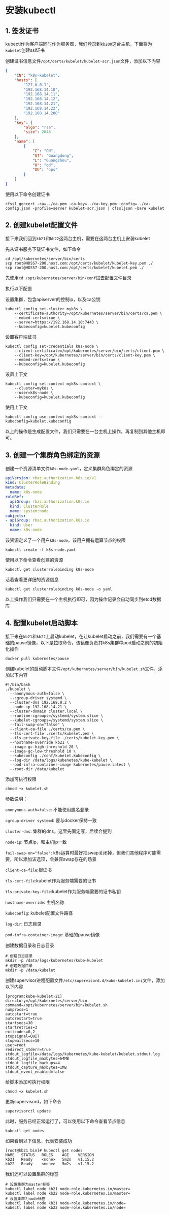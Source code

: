 # 安装kubectl


## 1. 签发证书

kubectl作为客户端同时作为服务器，我们登录到`kb200`这台主机，下面将为`kubelet`创建ssl证书


创建证书信息文件`/opt/certs/kubelet/kubelet-scr.json`文件，添加以下内容

```json
{
	"CN": "k8s-kubelet",
	"hosts": [
		"127.0.0.1",
		"192.168.14.10",
		"192.168.14.11",
		"192.168.14.12",
		"192.168.14.21",
		"192.168.14.22",
		"192.168.14.200"
	],
	"key": {
		"algo": "rsa",
		"size": 2048
	},
	"name": [
		{
			"C": "CN",
			"ST": "Guangdong",
			"L": "Guangzhou",
			"O": "od",
			"OU": "ops"
		}
	]
}
```

使用以下命令创建证书

```shell
cfssl gencert -ca=../ca.pem -ca-key=../ca-key.pem -config=../ca-config.json -profile=server kubelet-scr.json | cfssljson -bare kubelet
```



## 2. 创建kubelet配置文件

接下来我们回到`kb21`和`kb22`这两台主机，需要在这两台主机上安装kubelet


先从证书服务下载证书文件，如下命令

```shell
cd /opt/kubernetes/server/bin/certs
scp root@HDSS7-200.host.com:/opt/certs/kubelet/kubelet-key.pem ./
scp root@HDSS7-200.host.com:/opt/certs/kubelet/kubelet.pem ./
```


先使用`cd /opt/kubernetes/server/bin/conf`进去配置文件目录


执行以下配置


设置集群，包含apiserver的控制ip，以及ca公钥

```shell
kubectl config set-cluster myk8s \
    --certificate-authority=/opt/kubernetes/server/bin/certs/ca.pem \
    --embed-certs=true \
    --server=https://192.168.14.10:7443 \
    --kubeconfig=kubelet.kubeconfig
```


设置客户端证书


```shell
kubectl config set-credentials k8s-node \
    --client-certificate=/opt/kubernetes/server/bin/certs/client.pem \
    --client-key=/opt/kubernetes/server/bin/certs/client-key.pem \
    --embed-certs=true \
    --kubeconfig=kubelet.kubeconfig
```


设置上下文

```shell
kubectl config set-context myk8s-context \
    --cluster=myk8s \
    --user=k8s-node \
    --kubeconfig=kubelet.kubeconfig
```



使用上下文

```shell
kubectl config use-context myk8s-context --kubeconfig=kubelet.kubeconfig
```


以上的操作是生成配置文件，我们只需要在一台主机上操作，再复制到其他主机即可。


## 3. 创建一个集群角色绑定的资源

创建一个资源清单文件`k8s-node.yaml`，定义集群角色绑定的资源

```yaml
apiVersion: rbac.authorization.k8s.io/v1
kind: ClusterRoleBinding
metadata:
  name: k8s-node
roleRef:
  apiGroup: rbac.authorization.k8s.io
  kind: ClusterRole
  name: system:node
subjects:
- apiGroup: rbac.authorization.k8s.io
  kind: User
  name: k8s-node
```


该资源定义了一个用户`k8s-node`，该用户拥有运算节点的权限

```shell
kubectl create -f k8s-node.yaml
```


使用以下命令查看创建的资源
```shell
kubectl get clusterrolebinding k8s-node
```


活着查看更详细的资源信息
```shell
kubectl get clusterrolebinding k8s-node -o yaml
```


以上操作我们只需要在一个主机执行即可，因为操作记录会自动同步到etcd数据库



## 4. 配置kubelet启动脚本


接下来在`kb21`和`kb22`上启动kubelet，在让kubelet启动之前，我们需要有一个基础的pause镜像，以下是拉取命令，该镜像负责其k8s集群中pod启动之前的初始化操作

```shell
docker pull kubernetes/pause
```


创建kubelet的启动脚本文件`/opt/kubernetes/server/bin/kubelet.sh`文件，添加以下内容

```shell
#!/bin/bash
./kubelet \
  --anonymous-auth=false \
  --cgroup-driver systemd \
  --cluster-dns 192.168.0.2 \
  --node-ip 192.168.14.21 \
  --cluster-domain cluster.local \
  --runtime-cgroups=/systemd/system.slice \
  --kubelet-cgroups=/systemd/system.slice \
  --fail-swap-on="false" \
  --client-ca-file ./certs/ca.pem \
  --tls-cert-file ./certs/kubelet.pem \
  --tls-private-key-file ./certs/kubelet-key.pem \
  --hostname-override kb21 \
  --image-gc-high-threshold 20 \
  --image-gc-low-threshold 10 \
  --kubeconfig ./conf/kubelet.kubeconfig \
  --log-dir /data/logs/kubenetes/kube-kubelet \
  --pod-infra-container-image kubernetes/pause:latest \
  --root-dir /data/kubelet
```



添加可执行权限
```shell
chmod +x kubelet.sh
```


参数说明：

`anonymous-auth=false`: 不能使用匿名登录

`cgroup-driver systemd`: 要与docker保持一致

`cluster-dns`: 集群的dns，这里先固定写，后续会提到

`node-ip`: 节点ip，和主机ip一致

`fail-swap-on="false"`: k8s运算时最好把swap关闭掉，但我们其他程序可能需要，所以添加该选项，会兼容swap存在的场景

`client-ca-file`:根证书

`tls-cert-file`:kubelet作为服务端需要的证书

`tls-private-key-file`:kubelet作为服务端需要的证书私钥

`hostname-override`: 主机名称

`kubeconfig`: kubelet配置文件路径

`log-dir`: 日志目录

`pod-infra-container-image`: 基础的pause镜像



创建数据目录和日志目录

```shell
# 创建日志目录
mkdir -p /data/logs/kubernetes/kube-kubelet
# 创建数据目录
mkdir -p /data/kubelet
```


创建supervisor进程配置文件`/etc/supervisord.d/kube-kubelet.ini`文件，添加以下内容

```shell
[program:kube-kubelet-21]
directory=/opt/kubernetes/server/bin
command=/opt/kubernetes/server/bin/kubelet.sh
numprocs=1
autostart=true
autorestart=true
startsecs=30
startretries=3
exitcodes=0,2
stopsignal=QUIT
stopwaitsecs=10
user=root
redirect_stderr=true
stdout_logfile=/data/logs/kubernetes/kube-kubelet/kubelet.stdout.log
stdout_logfile_maxbytes=64MB
stdout_logfile_backups=4
stdout_capture_maxbytes=1MB
stdout_event_enabled=false
```

给脚本添加可执行权限

```shell
chmod +x kubelet.sh
```


更新supervisord，如下命令

```shell-script
supervisorctl update
```


此时，服务已经正常运行了，可以使用以下命令查看节点信息

```shell
kubectl get nodes
```


如果看到以下信息，代表安装成功

```shell
[root@kb21 bin]# kubectl get nodes
NAME   STATUS   ROLES    AGE    VERSION
kb21   Ready    <none>   5m2s   v1.15.2
kb22   Ready    <none>   5m2s   v1.15.2
```

我们还可以设置集群的标签

```shell
# 设置集群为master标签
kubectl label node kb21 node-role.kubernetes.io/master=
kubectl label node kb22 node-role.kubernetes.io/master=
# 设置集群为node标签
kubectl label node kb21 node-role.kubernetes.io/node=
kubectl label node kb22 node-role.kubernetes.io/node=
```







